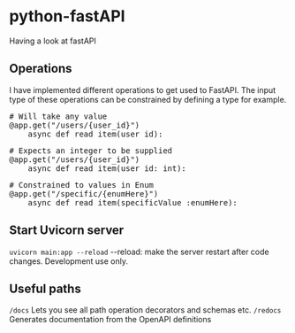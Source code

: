 # python-fastAPI
Having a look at fastAPI

## Operations
I have implemented different operations to get used to FastAPI.  The input type of these operations can be constrained by defining a type for example. 

<pre># Will take any value
@app.get("/users/{user_id}")
    async def read_item(user_id):</pre>

<pre># Expects an integer to be supplied
@app.get("/users/{user_id}")
    async def read_item(user_id: int):</pre>

<pre># Constrained to values in Enum
@app.get("/specific/{enumHere}")
    async def read_item(specificValue :enumHere):</pre>

## Start Uvicorn server
```uvicorn main:app --reload```
--reload: make the server restart after code changes.  Development use only.

## Useful paths

```/docs``` Lets you see all path operation decorators and schemas etc.
```/redocs``` Generates documentation from the OpenAPI definitions